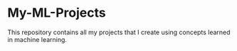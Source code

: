 # My-ML-Projects
This repository contains all my projects that I create using concepts learned in machine learning.
